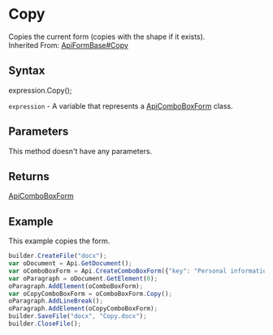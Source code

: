 # Copy

Copies the current form (copies with the shape if it exists).<br>Inherited From: [ApiFormBase#Copy](../../ApiFormBase/Methods/Copy.md)

## Syntax

expression.Copy();

`expression` - A variable that represents a [ApiComboBoxForm](../ApiComboBoxForm.md) class.

## Parameters

This method doesn't have any parameters.

## Returns

[ApiComboBoxForm](../ApiComboBoxForm.md)

## Example

This example copies the form.

```javascript
builder.CreateFile("docx");
var oDocument = Api.GetDocument();
var oComboBoxForm = Api.CreateComboBoxForm({"key": "Personal information", "tip": "Choose your country", "required": true, "placeholder": "Country", "editable": false, "autoFit": false, "items": ["Latvia", "USA", "UK"]});
var oParagraph = oDocument.GetElement(0);
oParagraph.AddElement(oComboBoxForm);
var oCopyComboBoxForm = oComboBoxForm.Copy();
oParagraph.AddLineBreak();
oParagraph.AddElement(oCopyComboBoxForm);
builder.SaveFile("docx", "Copy.docx");
builder.CloseFile();
```